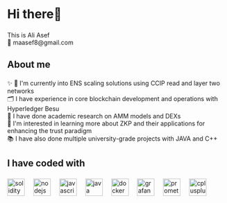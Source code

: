 <h1 align="left">Hi there👋</h1>

###

<p align="left">This is Ali Asef
<br>📧 maasef8@gmail.com<br>
</p>

###

<h2 align="left">About me</h2>

###

<p align="left">✨ 💼 I'm currently into ENS scaling solutions using CCIP read and layer two networks<br>🗂️ I have experience in core blockchain development and operations with Hyperledger Besu <br>🔭 I have done academic research on AMM models and DEXs <br>🎯 I'm interested in learning more about ZKP and their applications for enhancing the trust paradigm<br>📚 I have also done multiple university-grade projects with JAVA and C++</p>

###

<h2 align="left">I have coded with</h2>

###

<div align="left">
  <img src="https://skillicons.dev/icons?i=solidity" height="40" alt="solidity logo"  />
  <img width="12" />
  <img src="https://cdn.jsdelivr.net/gh/devicons/devicon/icons/nodejs/nodejs-original.svg" height="40" alt="nodejs logo"  />
  <img width="12" />
  <img src="https://skillicons.dev/icons?i=js" height="40" alt="javascript logo"  />
  <img width="12" />
  <img src="https://cdn.jsdelivr.net/gh/devicons/devicon/icons/java/java-original.svg" height="40" alt="java logo"  />
  <img width="12" />
  <img src="https://cdn.jsdelivr.net/gh/devicons/devicon/icons/docker/docker-original.svg" height="40" alt="docker logo"  />
  <img width="12" />
  <img src="https://cdn.jsdelivr.net/gh/devicons/devicon/icons/grafana/grafana-original.svg" height="40" alt="grafana logo"  />
  <img width="12" />
  <img src="https://cdn.jsdelivr.net/gh/devicons/devicon/icons/prometheus/prometheus-original.svg" height="40" alt="prometheus logo"  />
  <img width="12" />
  <img src="https://cdn.jsdelivr.net/gh/devicons/devicon/icons/cplusplus/cplusplus-original.svg" height="40" alt="cplusplus logo"  />
</div>

###
